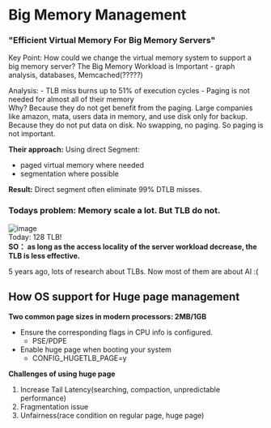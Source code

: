 # Big Memory Management
### "Efficient Virtual Memory For Big Memory Servers"  

Key Point: How could we change the virtual memory system to support a big memory server?
  The Big Memory Workload is Important
    - graph analysis, databases, Memcached(?????)
   
  Analysis:
    - TLB miss burns up to 51% of execution cycles
    - Paging is not needed for almost all of their memory  
Why? Because they do not get benefit from the paging. Large companies like amazon, mata, users data in memory, and use disk only for backup.
Because they do not put data on disk. No swapping, no paging. So paging is not important.

**Their approach:** Using direct Segment:
- paged virtual memory where needed
- segmentation where possible

**Result:** Direct segment often eliminate 99% DTLB misses.


### Todays problem: Memory scale a lot. But TLB do not.    
![image](https://github.com/user-attachments/assets/d6c6a506-988c-4437-b54e-0ea1b81c39b7)  
Today: 128 TLB!  
**SO： as long as the access locality of the server workload decrease, the TLB is less effective.**    

5 years ago, lots of research about TLBs. Now most of them are about AI :(  

## How OS support for Huge page management
**Two common page sizes in modern processors: 2MB/1GB**   
- Ensure the corresponding flags in CPU info is configured.
    - PSE/PDPE
- Enable huge page when booting your system
    - CONFIG_HUGETLB_PAGE=y

**Challenges of using huge page**
1. Increase Tail Latency(searching, compaction, unpredictable performance)  
2. Fragmentation issue
3. Unfairness(race condition on regular page, huge page)
